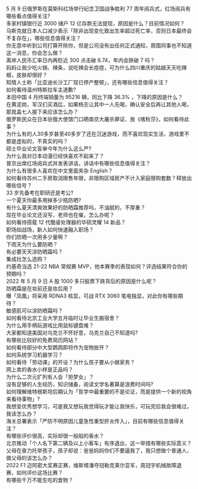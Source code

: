 5 月 9 日俄罗斯在莫斯科红场举行纪念卫国战争胜利 77 周年阅兵式，红场阅兵有哪些看点值得关注?  
多家村镇银行近 3000 储户 12 亿存款无法提现，原因是什么？目前情况如何？  
马斯克就日本人口减少表示「除非出现变化致出生率超过死亡率，否则日本最终会不复存在」，哪些信息值得关注？  
你无意中听到公司打算开除你，但是公司没有出任何正式通知，周围同事也不知道这一消息，你会怎么做？  
离岸人民币汇率日内再贬近 300 点击破 6.74，年内会跌破 7 吗？  
妈妈让我少吃火锅、辣条，说吃辣会长痘痘，可为什么四川重庆的姑娘天天吃辣椒，皮肤却很好？  
知情人士称「比亚迪长沙工厂现已停产整顿」，还有哪些信息值得关注？  
如何看待温州特斯拉车主道歉?  
本田中国 4 月终端销量为 95216 辆，同比下降 36.3% ，下降的原因是什么？  
在黄泥岗，军汉们买酒后，如果杨志让其中一人先喝，确认安全后再让其他人喝，那晁盖七人接下来应该怎么办？  
俄罗斯民众在日本驻俄大使馆门口晒南京大屠杀罪证、放《喀秋莎》，如何看待此事？  
为什么有的人30多岁甚至40多岁了还在沉迷游戏，而不喜欢现实生活，游戏里不都是虚拟的，不真实的吗？  
硕士毕业论文盲审今年为什么这么严?  
为什么我对日本动漫已经快喜欢不起来了？  
普京出席红场阅兵式并发表讲话，讲话中有哪些信息值得关注？  
为什么有很多人喜欢在中文里面夹杂 English？  
如何看待苏州二手房取消限售年限，非限购区域房产不计入家庭限购套数？释放出哪些信号？  
33 岁先备考在职研还是考公?  
一个夏天你最多用掉多少瓶防晒?  
有什么夏天清爽效果好的防晒霜推荐吗，不油腻的，不厚重？  
现在毕业论文还没写，老师也在催，怎么办呢？  
如何看待搭载 12 代酷睿处理器的华硕灵耀 14 新品？  
职场如战场，新人如何快速融入职场？  
你们防晒一次用多少量啊？  
下雨天为什么要防晒？  
有必要天天涂防晒霜吗？  
集成灶怎么选购？  
约基奇当选 21-22 NBA 常规赛 MVP，他本赛季的表现如何？评选结果符合你的预期吗？  
2022 年 5 月 9 日 A 股 1000 多只股票下跌背后的原因是什么呢？  
防晒霜是在妆前还是妆后用？  
曝「凤凰」将采用 RDNA3 核显，可战 RTX 3060 笔电独显，对此你有哪些期待？  
敏感肌可以涂防晒霜吗？  
如何看待北京工业大学五月临时让毕业生搬宿舍？  
为什么用手柄玩游戏比用鼠标键盘难？  
大家都知道美国对乌克兰不怀好意，乌克兰自己不知道吗?  
有哪些比较好的免费简历网站？  
如何看待部分中大型鹦鹉即将作为宠物放开？  
如何系统学习机器学习？  
如何看待「劳动课」的开设？为什么孩子要从小做家务？  
网上卖的香水小样是正品吗？  
为什么二次元扩列有人会「拒梦女」？  
没有足够的人生经历，知识储备，阅读文学名著算是浪费时间吗?  
如何理解维特根斯坦后期认为「哲学中最重要的不是论证，而是提供一个新的视角来看待事物」?  
我想变优秀想学习，可是我又想玩我觉得玩才能让我快乐，可玩完后我会很难过，我该怎么办？  
海关总署表示「严防不明原因儿童急性重型肝炎传入」，目前有哪些信息值得关注？  
有哪些评价很高，实际却很一般般的香水？  
北京推动「个人名下第二辆及以上小客车」有序退出，这一举措有哪些实际意义？  
父母在奋力托举孩子，孩子却说：爸爸妈妈你们不要逼我了，我只想做个普通人，做父母的该怎么办？  
2022 F1 迈阿密大奖赛正赛，维斯塔潘夺冠勒克莱尔亚军，周冠宇机械故障退赛，如何评价这场比赛？  
有哪些千万不能生吃的食物？  
